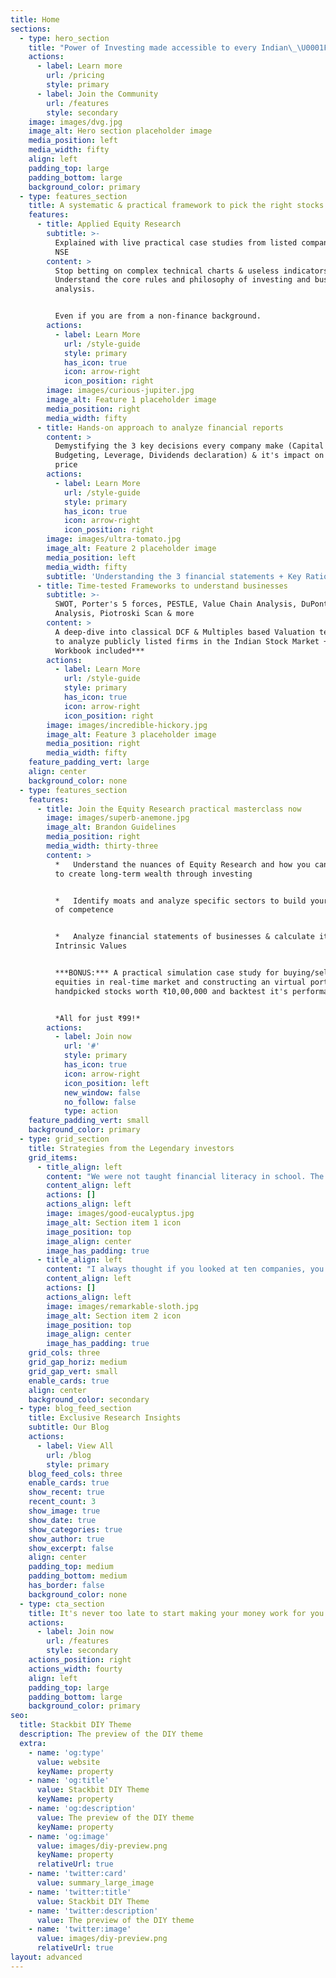 ```yaml
---
title: Home
sections:
  - type: hero_section
    title: "Power of Investing made accessible to every Indian\_\U0001F1EE\U0001F1F3"
    actions:
      - label: Learn more
        url: /pricing
        style: primary
      - label: Join the Community
        url: /features
        style: secondary
    image: images/dvg.jpg
    image_alt: Hero section placeholder image
    media_position: left
    media_width: fifty
    align: left
    padding_top: large
    padding_bottom: large
    background_color: primary
  - type: features_section
    title: A systematic & practical framework to pick the right stocks
    features:
      - title: Applied Equity Research
        subtitle: >-
          Explained with live practical case studies from listed companies in
          NSE
        content: >
          Stop betting on complex technical charts & useless indicators.
          Understand the core rules and philosophy of investing and business
          analysis.


          Even if you are from a non-finance background.
        actions:
          - label: Learn More
            url: /style-guide
            style: primary
            has_icon: true
            icon: arrow-right
            icon_position: right
        image: images/curious-jupiter.jpg
        image_alt: Feature 1 placeholder image
        media_position: right
        media_width: fifty
      - title: Hands-on approach to analyze financial reports
        content: >
          Demystifying the 3 key decisions every company make (Capital
          Budgeting, Leverage, Dividends declaration) & it's impact on share
          price
        actions:
          - label: Learn More
            url: /style-guide
            style: primary
            has_icon: true
            icon: arrow-right
            icon_position: right
        image: images/ultra-tomato.jpg
        image_alt: Feature 2 placeholder image
        media_position: left
        media_width: fifty
        subtitle: 'Understanding the 3 financial statements + Key Ratio analysis '
      - title: Time-tested Frameworks to understand businesses
        subtitle: >-
          SWOT, Porter's 5 forces, PESTLE, Value Chain Analysis, DuPont
          Analysis, Piotroski Scan & more
        content: >
          A deep-dive into classical DCF & Multiples based Valuation techniques
          to analyze publicly listed firms in the Indian Stock Market + ***Excel
          Workbook included***
        actions:
          - label: Learn More
            url: /style-guide
            style: primary
            has_icon: true
            icon: arrow-right
            icon_position: right
        image: images/incredible-hickory.jpg
        image_alt: Feature 3 placeholder image
        media_position: right
        media_width: fifty
    feature_padding_vert: large
    align: center
    background_color: none
  - type: features_section
    features:
      - title: Join the Equity Research practical masterclass now
        image: images/superb-anemone.jpg
        image_alt: Brandon Guidelines
        media_position: right
        media_width: thirty-three
        content: >
          *   Understand the nuances of Equity Research and how you can apply it
          to create long-term wealth through investing


          *   Identify moats and analyze specific sectors to build your circle
          of competence


          *   Analyze financial statements of businesses & calculate it's
          Intrinsic Values


          ***BONUS:*** A practical simulation case study for buying/selling
          equities in real-time market and constructing an virtual portfolio of
          handpicked stocks worth ₹10,00,000 and backtest it's performance.


          *All for just ₹99!*
        actions:
          - label: Join now
            url: '#'
            style: primary
            has_icon: true
            icon: arrow-right
            icon_position: left
            new_window: false
            no_follow: false
            type: action
    feature_padding_vert: small
    background_color: primary
  - type: grid_section
    title: Strategies from the Legendary investors
    grid_items:
      - title_align: left
        content: "We were not taught financial literacy in school. The most important thing to realize is that when money is in good hands, it wants to stay & keep multiplying in those hands.\n\n**Warren Buffer,**\_CEO Berkshire Hathaway\n"
        content_align: left
        actions: []
        actions_align: left
        image: images/good-eucalyptus.jpg
        image_alt: Section item 1 icon
        image_position: top
        image_align: center
        image_has_padding: true
      - title_align: left
        content: "I always thought if you looked at ten companies, you'd find one that's interesting, or if you look at hundred you'll find ten. The person that turns over the most rocks wins the game.\n\n**Peter Lynch,**\_Author: One up on Wall Street\n"
        content_align: left
        actions: []
        actions_align: left
        image: images/remarkable-sloth.jpg
        image_alt: Section item 2 icon
        image_position: top
        image_align: center
        image_has_padding: true
    grid_cols: three
    grid_gap_horiz: medium
    grid_gap_vert: small
    enable_cards: true
    align: center
    background_color: secondary
  - type: blog_feed_section
    title: Exclusive Research Insights
    subtitle: Our Blog
    actions:
      - label: View All
        url: /blog
        style: primary
    blog_feed_cols: three
    enable_cards: true
    show_recent: true
    recent_count: 3
    show_image: true
    show_date: true
    show_categories: true
    show_author: true
    show_excerpt: false
    align: center
    padding_top: medium
    padding_bottom: medium
    has_border: false
    background_color: none
  - type: cta_section
    title: It's never too late to start making your money work for you.
    actions:
      - label: Join now
        url: /features
        style: secondary
    actions_position: right
    actions_width: fourty
    align: left
    padding_top: large
    padding_bottom: large
    background_color: primary
seo:
  title: Stackbit DIY Theme
  description: The preview of the DIY theme
  extra:
    - name: 'og:type'
      value: website
      keyName: property
    - name: 'og:title'
      value: Stackbit DIY Theme
      keyName: property
    - name: 'og:description'
      value: The preview of the DIY theme
      keyName: property
    - name: 'og:image'
      value: images/diy-preview.png
      keyName: property
      relativeUrl: true
    - name: 'twitter:card'
      value: summary_large_image
    - name: 'twitter:title'
      value: Stackbit DIY Theme
    - name: 'twitter:description'
      value: The preview of the DIY theme
    - name: 'twitter:image'
      value: images/diy-preview.png
      relativeUrl: true
layout: advanced
---
```

